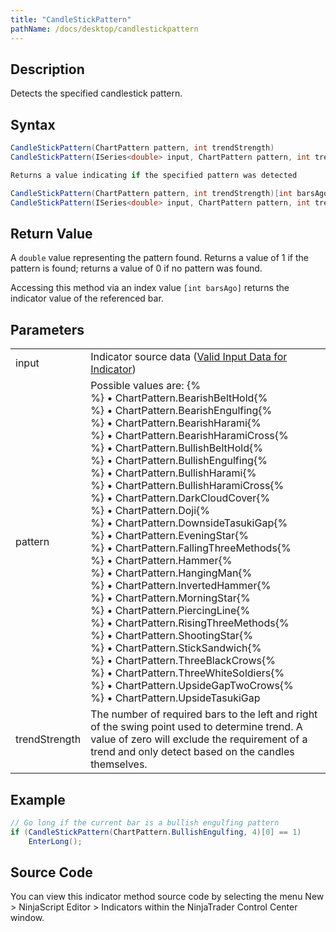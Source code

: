 ```yaml
---
title: "CandleStickPattern"
pathName: /docs/desktop/candlestickpattern
---
```


## Description

Detects the specified candlestick pattern.

## Syntax

```csharp
CandleStickPattern(ChartPattern pattern, int trendStrength)
CandleStickPattern(ISeries<double> input, ChartPattern pattern, int trendStrength)

Returns a value indicating if the specified pattern was detected

CandleStickPattern(ChartPattern pattern, int trendStrength)[int barsAgo]
CandleStickPattern(ISeries<double> input, ChartPattern pattern, int trendStrength)[int barsAgo]
```

## Return Value

A `double` value representing the pattern found. Returns a value of 1 if the pattern is found; returns a value of 0 if no pattern was found.

Accessing this method via an index value `[int barsAgo]` returns the indicator value of the referenced bar.

## Parameters

|  |  |
| --- | --- |
| input | Indicator source data ([Valid Input Data for Indicator](/docs/desktop/valid_input_data_for_indicator)) |
| pattern | Possible values are: {% <br> %} &bull; ChartPattern.BearishBeltHold{% <br> %} &bull; ChartPattern.BearishEngulfing{% <br> %} &bull; ChartPattern.BearishHarami{% <br> %} &bull; ChartPattern.BearishHaramiCross{% <br> %} &bull; ChartPattern.BullishBeltHold{% <br> %} &bull; ChartPattern.BullishEngulfing{% <br> %} &bull; ChartPattern.BullishHarami{% <br> %} &bull; ChartPattern.BullishHaramiCross{% <br> %} &bull; ChartPattern.DarkCloudCover{% <br> %} &bull; ChartPattern.Doji{% <br> %} &bull; ChartPattern.DownsideTasukiGap{% <br> %} &bull; ChartPattern.EveningStar{% <br> %} &bull; ChartPattern.FallingThreeMethods{% <br> %} &bull; ChartPattern.Hammer{% <br> %} &bull; ChartPattern.HangingMan{% <br> %} &bull; ChartPattern.InvertedHammer{% <br> %} &bull; ChartPattern.MorningStar{% <br> %} &bull; ChartPattern.PiercingLine{% <br> %} &bull; ChartPattern.RisingThreeMethods{% <br> %} &bull; ChartPattern.ShootingStar{% <br> %} &bull; ChartPattern.StickSandwich{% <br> %} &bull; ChartPattern.ThreeBlackCrows{% <br> %} &bull; ChartPattern.ThreeWhiteSoldiers{% <br> %} &bull; ChartPattern.UpsideGapTwoCrows{% <br> %} &bull; ChartPattern.UpsideTasukiGap |
| trendStrength | The number of required bars to the left and right of the swing point used to determine trend. A value of zero will exclude the requirement of a trend and only detect based on the candles themselves. |

## Example

```csharp
// Go long if the current bar is a bullish engulfing pattern
if (CandleStickPattern(ChartPattern.BullishEngulfing, 4)[0] == 1)
    EnterLong();
```

## Source Code

You can view this indicator method source code by selecting the menu New > NinjaScript Editor > Indicators within the NinjaTrader Control Center window.
